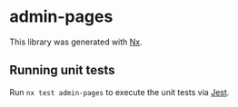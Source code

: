 # admin-pages

This library was generated with [Nx](https://nx.dev).

## Running unit tests

Run `nx test admin-pages` to execute the unit tests via [Jest](https://jestjs.io).
